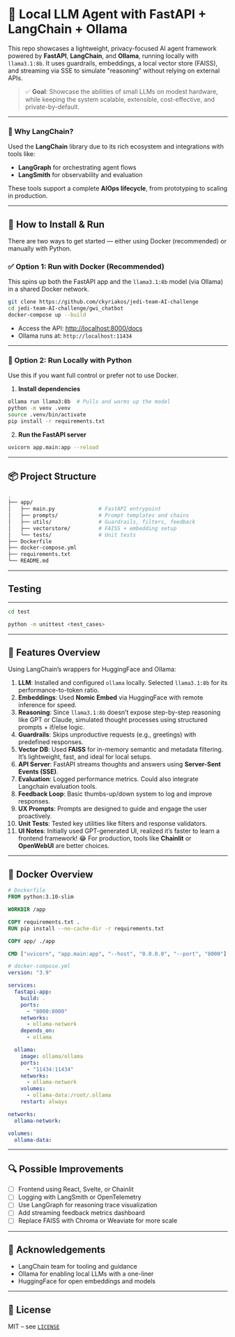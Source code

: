 # 🤖 Local LLM Agent with FastAPI + LangChain + Ollama

This repo showcases a lightweight, privacy-focused AI agent framework powered by **FastAPI**, **LangChain**, and **Ollama**, running locally with `llama3.1:8b`. It uses guardrails, embeddings, a local vector store (FAISS), and streaming via SSE to simulate "reasoning" without relying on external APIs.

> ✅ **Goal**: Showcase the abilities of small LLMs on modest hardware, while keeping the system scalable, extensible, cost-effective, and private-by-default.

---

### 🧠 Why LangChain?

Used the **LangChain** library due to its rich ecosystem and integrations with tools like:

* **LangGraph** for orchestrating agent flows
* **LangSmith** for observability and evaluation

These tools support a complete **AIOps lifecycle**, from prototyping to scaling in production.

---

## 🔧 How to Install & Run

There are two ways to get started — either using Docker (recommended) or manually with Python.

### ✅ Option 1: Run with Docker (Recommended)

This spins up both the FastAPI app and the `llama3.1:8b` model (via Ollama) in a shared Docker network.

```bash
git clone https://github.com/ckyriakos/jedi-team-AI-challenge
cd jedi-team-AI-challenge/gwi_chatbot
docker-compose up --build
```

* Access the API: [http://localhost:8000/docs](http://localhost:8000/docs)
* Ollama runs at: `http://localhost:11434`

---

### 🐍 Option 2: Run Locally with Python

Use this if you want full control or prefer not to use Docker.

1. **Install dependencies**

```bash
ollama run llama3:8b  # Pulls and warms up the model
python -m venv .venv
source .venv/bin/activate
pip install -r requirements.txt
```

2. **Run the FastAPI server**

```bash
uvicorn app.main:app --reload
```

---

## 📦 Project Structure

```bash
.
├── app/
│   ├── main.py              # FastAPI entrypoint
│   ├── prompts/             # Prompt templates and chains
│   ├── utils/               # Guardrails, filters, feedback
│   ├── vectorstore/         # FAISS + embedding setup
│   └── tests/               # Unit tests
├── Dockerfile
├── docker-compose.yml
├── requirements.txt
└── README.md
```

---

##    Testing
---

```bash
cd test

python -m unittest <test_cases>
```
---

## 🧠 Features Overview

Using LangChain’s wrappers for HuggingFace and Ollama:

1. **LLM**: Installed and configured `ollama` locally. Selected `llama3.1:8b` for its performance-to-token ratio.
2. **Embeddings**: Used **Nomic Embed** via HuggingFace with remote inference for speed.
3. **Reasoning**: Since `llama3.1:8b` doesn’t expose step-by-step reasoning like GPT or Claude, simulated thought processes using structured prompts + if/else logic.
4. **Guardrails**: Skips unproductive requests (e.g., greetings) with predefined responses.
5. **Vector DB**: Used **FAISS** for in-memory semantic and metadata filtering. It’s lightweight, fast, and ideal for local setups.
6. **API Server**: FastAPI streams thoughts and answers using **Server-Sent Events (SSE)**.
7. **Evaluation**: Logged performance metrics. Could also integrate Langchain evaluation tools.
8. **Feedback Loop**: Basic thumbs-up/down system to log and improve responses.
9. **UX Prompts**: Prompts are designed to guide and engage the user proactively.
10. **Unit Tests**: Tested key utilities like filters and response validators.
11. **UI Notes**: Initially used GPT-generated UI, realized it’s faster to learn a frontend framework! 😂 For production, tools like **Chainlit** or **OpenWebUI** are better choices.

---

## 🐳 Docker Overview

```dockerfile
# Dockerfile
FROM python:3.10-slim

WORKDIR /app

COPY requirements.txt .
RUN pip install --no-cache-dir -r requirements.txt

COPY app/ ./app

CMD ["uvicorn", "app.main:app", "--host", "0.0.0.0", "--port", "8000"]
```

```yaml
# docker-compose.yml
version: "3.9"

services:
  fastapi-app:
    build: .
    ports:
      - "8000:8000"
    networks:
      - ollama-network
    depends_on:
      - ollama

  ollama:
    image: ollama/ollama
    ports:
      - "11434:11434"
    networks:
      - ollama-network
    volumes:
      - ollama-data:/root/.ollama
    restart: always

networks:
  ollama-network:

volumes:
  ollama-data:
```

---




## 🔍 Possible Improvements

* [ ] Frontend using React, Svelte, or Chainlit
* [ ] Logging with LangSmith or OpenTelemetry
* [ ] Use LangGraph for reasoning trace visualization
* [ ] Add streaming feedback metrics dashboard
* [ ] Replace FAISS with Chroma or Weaviate for more scale

---

## 🙌 Acknowledgements

* LangChain team for tooling and guidance
* Ollama for enabling local LLMs with a one-liner
* HuggingFace for open embeddings and models

---

## 📄 License

MIT – see [`LICENSE`](LICENSE)

